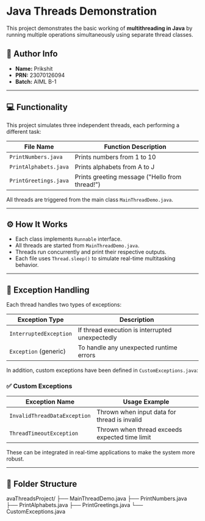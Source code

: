# Java Threads Demonstration

This project demonstrates the basic working of **multithreading in Java** by running multiple operations simultaneously using separate thread classes.

## 📌 Author Info

- **Name:** Prikshit  
- **PRN:** 23070126094  
- **Batch:** AIML B-1  

---

## 💻 Functionality

This project simulates three independent threads, each performing a different task:

| File Name            | Function Description                                |
|----------------------|-----------------------------------------------------|
| `PrintNumbers.java`  | Prints numbers from 1 to 10                         |
| `PrintAlphabets.java`| Prints alphabets from A to J                        |
| `PrintGreetings.java`| Prints greeting message ("Hello from thread!")     |

All threads are triggered from the main class `MainThreadDemo.java`.

---

## ⚙️ How It Works

- Each class implements `Runnable` interface.
- All threads are started from `MainThreadDemo.java`.
- Threads run concurrently and print their respective outputs.
- Each file uses `Thread.sleep()` to simulate real-time multitasking behavior.

---

## 🧪 Exception Handling

Each thread handles two types of exceptions:

| Exception Type             | Description                                        |
|----------------------------|----------------------------------------------------|
| `InterruptedException`     | If thread execution is interrupted unexpectedly    |
| `Exception` (generic)      | To handle any unexpected runtime errors            |

In addition, custom exceptions have been defined in `CustomExceptions.java`:

### ✅ Custom Exceptions

| Exception Name             | Usage Example                                      |
|----------------------------|----------------------------------------------------|
| `InvalidThreadDataException` | Thrown when input data for thread is invalid      |
| `ThreadTimeoutException`     | Thrown when thread exceeds expected time limit    |

These can be integrated in real-time applications to make the system more robust.

---

## 🧾 Folder Structure

avaThreadsProject/ ├── MainThreadDemo.java ├── PrintNumbers.java ├── PrintAlphabets.java ├── PrintGreetings.java └── CustomExceptions.java